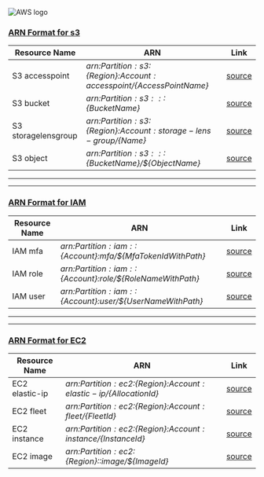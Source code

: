![AWS logo](https://upload.wikimedia.org/wikipedia/commons/9/93/Amazon_Web_Services_Logo.svg "AWS logo")


### [ARN Format for s3](https://docs.aws.amazon.com/service-authorization/latest/reference/list_amazons3.html#amazons3-resources-for-iam-policies)

|  Resource Name    | ARN | Link  |
|      ---          | ---  | --- |
|      S3 accesspoint  |*arn:${Partition}:s3:${Region}:${Account}:accesspoint/${AccessPointName}*| [source](https://docs.aws.amazon.com/service-authorization/latest/reference/list_amazons3.html#amazons3-resources-for-iam-policies "s3 arn link")|
|      S3 bucket  |*arn:${Partition}:s3:::${BucketName}*| [source](https://docs.aws.amazon.com/service-authorization/latest/reference/list_amazons3.html#amazons3-resources-for-iam-policies "s3 arn link")|
|      S3 storagelensgroup  |*arn:${Partition}:s3:${Region}:${Account}:storage-lens-group/${Name}*| [source](https://docs.aws.amazon.com/service-authorization/latest/reference/list_amazons3.html#amazons3-resources-for-iam-policies "s3 arn link")|
|      S3 object  |*arn:${Partition}:s3:::${BucketName}/${ObjectName}*| [source](https://docs.aws.amazon.com/service-authorization/latest/reference/list_amazons3.html#amazons3-resources-for-iam-policies "s3 arn link")|

---
---

### [ARN Format for IAM](https://docs.aws.amazon.com/service-authorization/latest/reference/list_awsidentityandaccessmanagementiam.html#awsidentityandaccessmanagementiam-resources-for-iam-policies)

|  Resource Name    | ARN | Link  |
|      ---          | ---  | --- |
|      IAM mfa  |*arn:${Partition}:iam::${Account}:mfa/${MfaTokenIdWithPath}*| [source](https://docs.aws.amazon.com/service-authorization/latest/reference/list_awsidentityandaccessmanagementiam.html#awsidentityandaccessmanagementiam-resources-for-iam-policies "IAM arn link")|
|      IAM role  |*arn:${Partition}:iam::${Account}:role/${RoleNameWithPath}*| [source](https://docs.aws.amazon.com/service-authorization/latest/reference/list_awsidentityandaccessmanagementiam.html#awsidentityandaccessmanagementiam-resources-for-iam-policies "IAM arn link")|
|      IAM user  |*arn:${Partition}:iam::${Account}:user/${UserNameWithPath}*| [source](https://docs.aws.amazon.com/service-authorization/latest/reference/list_awsidentityandaccessmanagementiam.html#awsidentityandaccessmanagementiam-resources-for-iam-policies "IAM arn link")|

---
---

### [ARN Format for EC2](https://docs.aws.amazon.com/service-authorization/latest/reference/list_amazonec2.html#amazonec2-resources-for-iam-policies)

|  Resource Name    | ARN | Link  |
|      ---          | ---  | --- |
|      EC2 elastic-ip  |*arn:${Partition}:ec2:${Region}:${Account}:elastic-ip/${AllocationId}* | [source](https://docs.aws.amazon.com/service-authorization/latest/reference/list_amazonec2.html#amazonec2-resources-for-iam-policies "ec2 arn link")|
|      EC2 fleet  |*arn:${Partition}:ec2:${Region}:${Account}:fleet/${FleetId}*| [source](https://docs.aws.amazon.com/service-authorization/latest/reference/list_amazonec2.html#amazonec2-resources-for-iam-policies "ec2 arn link")|
|      EC2 instance  |*arn:${Partition}:ec2:${Region}:${Account}:instance/${InstanceId}*| [source](https://docs.aws.amazon.com/service-authorization/latest/reference/list_amazonec2.html#amazonec2-resources-for-iam-policies "ec2 arn link")|
|      EC2 image  |*arn:${Partition}:ec2:${Region}::image/${ImageId}*| [source](https://docs.aws.amazon.com/service-authorization/latest/reference/list_amazonec2.html#amazonec2-resources-for-iam-policies "ec2 arn link")|